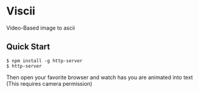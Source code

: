 # Viscii

Video-Based image to ascii

## Quick Start
```console
$ npm install -g http-server
$ http-server
```

Then open your favorite browser and watch has you are animated into text (This requires camera permission)